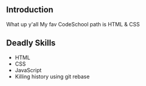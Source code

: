 ## Introduction
What up y'all
My fav CodeSchool path is HTML & CSS

## Deadly Skills
* HTML
* CSS
* JavaScript
* Killing history using git rebase
